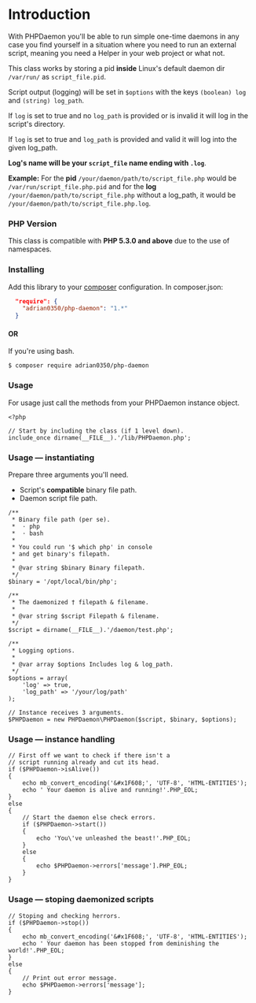 # Introduction

With PHPDaemon you'll be able to run simple one-time daemons in any case
you find yourself in a situation where you need to run an external script,
meaning you need a Helper in your web project or what not.

This class works by storing a pid **inside** Linux's default daemon dir `/var/run/` as `script_file.pid`.

Script output (logging) will be set in `$options` with the keys `(boolean) log` and `(string) log_path`.

If `log` is set to true and no `log_path` is provided or is invalid it will log in the script's directory.

If `log` is set to true and `log_path` is provided and valid it will log into the given log_path.

**Log's name will be your `script_file` name ending with `.log`**.


**Example:**
For the **pid** `/your/daemon/path/to/script_file.php` would be `/var/run/script_file.php.pid`
and for the **log** `/your/daemon/path/to/script_file.php` without a log_path, it would be `/your/daemon/path/to/script_file.php.log`.

### PHP Version

This class is compatible with **PHP 5.3.0 and above** due to the use of namespaces.

### Installing
Add this library to your [composer](https://packagist.org/packages/adrian0350/php-daemon) configuration.
In composer.json:
```json
  "require": {
    "adrian0350/php-daemon": "1.*"
  }
```

#### OR

If you're using bash.
```
$ composer require adrian0350/php-daemon
```

### Usage
For usage just call the methods from your PHPDaemon instance object.
```
<?php

// Start by including the class (if 1 level down).
include_once dirname(__FILE__).'/lib/PHPDaemon.php';

```
### Usage — instantiating
Prepare three arguments you'll need.
* Script's **compatible** binary file path.
* Daemon script file path.
```
/**
 * Binary file path (per se).
 *  · php
 *  · bash
 *
 * You could run '$ which php' in console
 * and get binary's filepath.
 *
 * @var string $binary Binary filepath.
 */
$binary = '/opt/local/bin/php';

/**
 * The daemonized † filepath & filename.
 *
 * @var string $script Filepath & filename.
 */
$script = dirname(__FILE__).'/daemon/test.php';

/**
 * Logging options.
 *
 * @var array $options Includes log & log_path.
 */
$options = array(
	'log' => true,
	'log_path' => '/your/log/path'
);

// Instance receives 3 arguments.
$PHPDaemon = new PHPDaemon\PHPDaemon($script, $binary, $options);
```
### Usage — instance handling
```
// First off we want to check if there isn't a
// script running already and cut its head.
if ($PHPDaemon->isAlive())
{
	echo mb_convert_encoding('&#x1F608;', 'UTF-8', 'HTML-ENTITIES');
	echo ' Your daemon is alive and running!'.PHP_EOL;
}
else
{
	// Start the daemon else check errors.
	if ($PHPDaemon->start())
	{
		echo 'You\'ve unleashed the beast!'.PHP_EOL;
	}
	else
	{
		echo $PHPDaemon->errors['message'].PHP_EOL;
	}
}
```
### Usage — stoping daemonized scripts
```
// Stoping and checking herrors.
if ($PHPDaemon->stop())
{
	echo mb_convert_encoding('&#x1F608;', 'UTF-8', 'HTML-ENTITIES');
	echo ' Your daemon has been stopped from deminishing the world!'.PHP_EOL;
}
else
{
	// Print out error message.
	echo $PHPDaemon->errors['message'];
}
```
